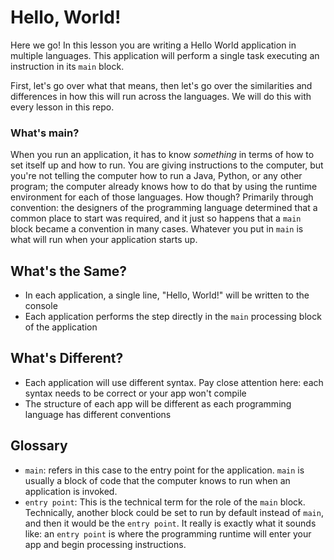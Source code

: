 # Hello, World!

Here we go! In this lesson you are writing a Hello World application in multiple languages. This application will perform a single task executing an instruction in its `main` block.

First, let's go over what that means, then let's go over the similarities and differences in how this will run across the languages. We will do this with every lesson in this repo.

### What's main?

When you run an application, it has to know _something_ in terms of how to set itself up and how to run. You are giving instructions to the computer, but you're not telling the computer how to run a Java, Python, or any other program; the computer already knows how to do that by using the runtime environment for each of those languages. How though? Primarily through convention: the designers of the programming language determined that a common place to start was required, and it just so happens that a `main` block became a convention in many cases. Whatever you put in `main` is what will run when your application starts up.

## What's the Same?

- In each application, a single line, "Hello, World!" will be written to the console
- Each application performs the step directly in the `main` processing block of the application

## What's Different?

- Each application will use different syntax. Pay close attention here: each syntax needs to be correct or your app won't compile
- The structure of each app will be different as each programming language has different conventions

## Glossary

- `main`: refers in this case to the entry point for the application. `main` is usually a block of code that the computer knows to run when an application is invoked.
- `entry point`: This is the technical term for the role of the `main` block. Technically, another block could be set to run by default instead of `main`, and then it would be the `entry point`. It really is exactly what it sounds like: an `entry point` is where the programming runtime will enter your app and begin processing instructions.